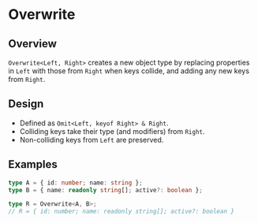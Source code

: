 # Overwrite

## Overview

`Overwrite<Left, Right>` creates a new object type by replacing properties in
`Left` with those from `Right` when keys collide, and adding any new keys from
`Right`.

## Design

- Defined as `Omit<Left, keyof Right> & Right`.
- Colliding keys take their type (and modifiers) from `Right`.
- Non-colliding keys from `Left` are preserved.

## Examples

```ts
type A = { id: number; name: string };
type B = { name: readonly string[]; active?: boolean };

type R = Overwrite<A, B>;
// R = { id: number; name: readonly string[]; active?: boolean }
```
